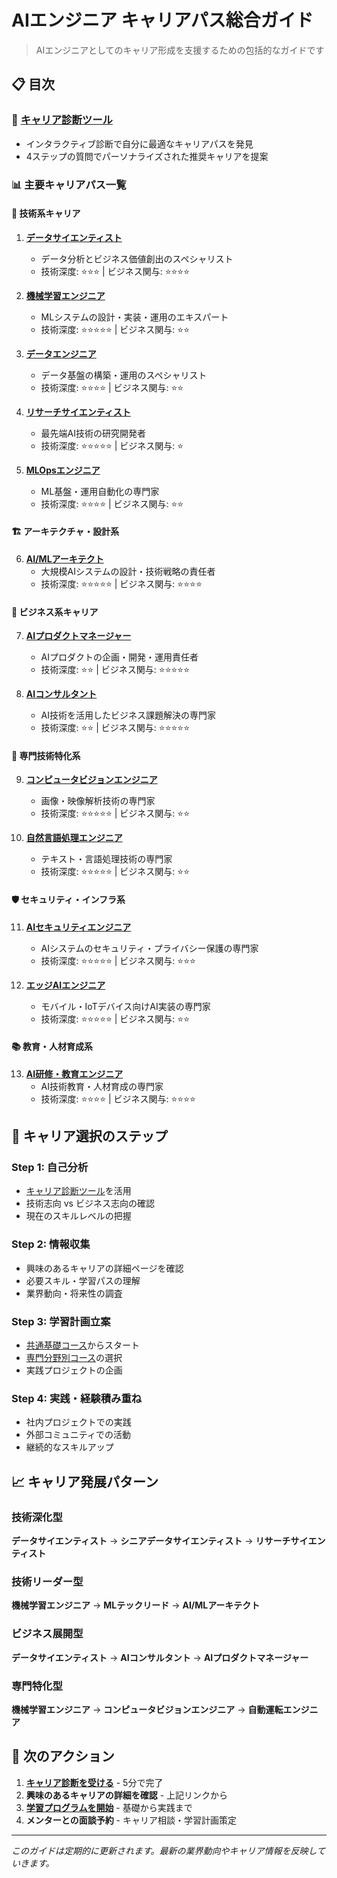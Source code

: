 # AIエンジニア キャリアパス総合ガイド

> AIエンジニアとしてのキャリア形成を支援するための包括的なガイドです

## 📋 目次

### 🎯 [キャリア診断ツール](career_path_interactive.html)
- インタラクティブ診断で自分に最適なキャリアパスを発見
- 4ステップの質問でパーソナライズされた推奨キャリアを提案

### 📊 主要キャリアパス一覧

#### 🔬 技術系キャリア

1. **[データサイエンティスト](careers/data-scientist.md)**
   - データ分析とビジネス価値創出のスペシャリスト
   - 技術深度: ⭐⭐⭐ | ビジネス関与: ⭐⭐⭐⭐

2. **[機械学習エンジニア](careers/machine-learning-engineer.md)**
   - MLシステムの設計・実装・運用のエキスパート
   - 技術深度: ⭐⭐⭐⭐⭐ | ビジネス関与: ⭐⭐

3. **[データエンジニア](careers/data-engineer.md)**
   - データ基盤の構築・運用のスペシャリスト
   - 技術深度: ⭐⭐⭐⭐ | ビジネス関与: ⭐⭐

4. **[リサーチサイエンティスト](careers/research-scientist.md)**
   - 最先端AI技術の研究開発者
   - 技術深度: ⭐⭐⭐⭐⭐ | ビジネス関与: ⭐

5. **[MLOpsエンジニア](careers/mlops-engineer.md)**
   - ML基盤・運用自動化の専門家
   - 技術深度: ⭐⭐⭐⭐ | ビジネス関与: ⭐⭐

#### 🏗️ アーキテクチャ・設計系

6. **[AI/MLアーキテクト](careers/ai-architect.md)**
   - 大規模AIシステムの設計・技術戦略の責任者
   - 技術深度: ⭐⭐⭐⭐⭐ | ビジネス関与: ⭐⭐⭐⭐

#### 💼 ビジネス系キャリア

7. **[AIプロダクトマネージャー](careers/ai-product-manager.md)**
   - AIプロダクトの企画・開発・運用責任者
   - 技術深度: ⭐⭐ | ビジネス関与: ⭐⭐⭐⭐⭐

8. **[AIコンサルタント](careers/ai-consultant.md)**
   - AI技術を活用したビジネス課題解決の専門家
   - 技術深度: ⭐⭐ | ビジネス関与: ⭐⭐⭐⭐⭐

#### 🔧 専門技術特化系

9. **[コンピュータビジョンエンジニア](careers/computer-vision-engineer.md)**
   - 画像・映像解析技術の専門家
   - 技術深度: ⭐⭐⭐⭐⭐ | ビジネス関与: ⭐⭐

10. **[自然言語処理エンジニア](careers/nlp-engineer.md)**
    - テキスト・言語処理技術の専門家
    - 技術深度: ⭐⭐⭐⭐⭐ | ビジネス関与: ⭐⭐

#### 🛡️ セキュリティ・インフラ系

11. **[AIセキュリティエンジニア](careers/ai-security-engineer.md)**
    - AIシステムのセキュリティ・プライバシー保護の専門家
    - 技術深度: ⭐⭐⭐⭐⭐ | ビジネス関与: ⭐⭐⭐

12. **[エッジAIエンジニア](careers/edge-ai-engineer.md)**
    - モバイル・IoTデバイス向けAI実装の専門家
    - 技術深度: ⭐⭐⭐⭐⭐ | ビジネス関与: ⭐⭐

#### 📚 教育・人材育成系

13. **[AI研修・教育エンジニア](careers/ai-trainer.md)**
    - AI技術教育・人材育成の専門家
    - 技術深度: ⭐⭐⭐⭐ | ビジネス関与: ⭐⭐⭐⭐

## 🚀 キャリア選択のステップ

### Step 1: 自己分析
- [キャリア診断ツール](career_path_interactive.html)を活用
- 技術志向 vs ビジネス志向の確認
- 現在のスキルレベルの把握

### Step 2: 情報収集
- 興味のあるキャリアの詳細ページを確認
- 必要スキル・学習パスの理解
- 業界動向・将来性の調査

### Step 3: 学習計画立案
- [共通基礎コース](../foundations/README.md)からスタート
- [専門分野別コース](../specializations/README.md)の選択
- 実践プロジェクトの企画

### Step 4: 実践・経験積み重ね
- 社内プロジェクトでの実践
- 外部コミュニティでの活動
- 継続的なスキルアップ

## 📈 キャリア発展パターン

### 技術深化型
**データサイエンティスト** → **シニアデータサイエンティスト** → **リサーチサイエンティスト**

### 技術リーダー型
**機械学習エンジニア** → **MLテックリード** → **AI/MLアーキテクト**

### ビジネス展開型
**データサイエンティスト** → **AIコンサルタント** → **AIプロダクトマネージャー**

### 専門特化型
**機械学習エンジニア** → **コンピュータビジョンエンジニア** → **自動運転エンジニア**

## 🎯 次のアクション

1. **[キャリア診断を受ける](career_path_interactive.html)** - 5分で完了
2. **興味のあるキャリアの詳細を確認** - 上記リンクから
3. **[学習プログラムを開始](../README.md)** - 基礎から実践まで
4. **メンターとの面談予約** - キャリア相談・学習計画策定

---

*このガイドは定期的に更新されます。最新の業界動向やキャリア情報を反映していきます。*
